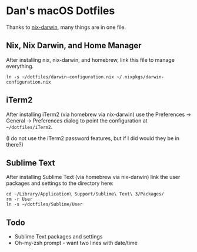 # Dan's macOS Dotfiles

Thanks to [nix-darwin](https://github.com/LnL7/nix-darwin), many things are in one file.

## Nix, Nix Darwin, and Home Manager

After installing nix, nix-darwin, and homebrew, link this file to manage everything.

`ln -s ~/dotfiles/darwin-configuration.nix ~/.nixpkgs/darwin-configuration.nix`

## iTerm2

After installing iTerm2 (via homebrew via nix-darwin) use the Preferences -> General -> Preferences dialog to point the configuration at `~/dotfiles/iTerm2`.

(I do not use the iTerm2 password features, but if I did would they be in there?)

## Sublime Text

After installing Sublime Text (via homebrew via nix-darwin) link the user packages and settings to the directory here:


```
cd ~/Library/Application\ Support/Sublime\ Text\ 3/Packages/
rm -r User
ln -s ~/dotfiles/Sublime/User
```

## Todo

- Sublime Text packages and settings
- Oh-my-zsh prompt - want two lines with date/time
